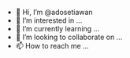- 👋 Hi, I’m @adosetiawan
- 👀 I’m interested in ...
- 🌱 I’m currently learning ...
- 💞️ I’m looking to collaborate on ...
- 📫 How to reach me ...

<!---
adosetiawan/adosetiawan is a ✨ special ✨ repository because its `README.md` (this file) appears on your GitHub profile.
You can click the Preview link to take a look at your changes.
--->
